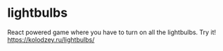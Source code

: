# lightbulbs
React powered game where you have to turn on all the lightbulbs. Try it! https://kolodzey.ru/lightbulbs/
